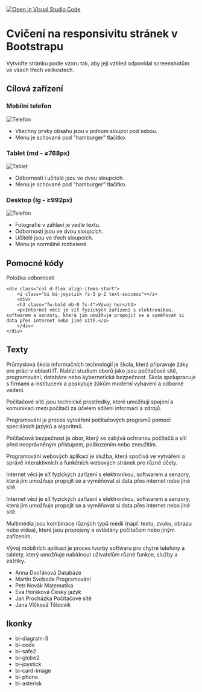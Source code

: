 [![Open in Visual Studio Code](https://classroom.github.com/assets/open-in-vscode-c66648af7eb3fe8bc4f294546bfd86ef473780cde1dea487d3c4ff354943c9ae.svg)](https://classroom.github.com/online_ide?assignment_repo_id=10602170&assignment_repo_type=AssignmentRepo)
# Cvičení na responsivitu stránek v Bootstrapu

Vytvořte stránku podle vzoru tak, aby její vzhled odpovídal screenshotům ve všech třech velikostech.

## Cílová zařízení

### Mobilní telefon

![Telefon](./screenshots/01phone.jpeg)

* Všechny prvky obsahu jsou v jednom sloupci pod sebou.
* Menu je schované pod "hamburger" tlačítko.

### Tablet (md - ≥768px)

![Tablet](./screenshots/02tablet.jpeg)

* Odbornosti i učitelé jsou ve dvou sloupcích.
* Menu je schované pod "hamburger" tlačítko.

### Desktop (lg - ≥992px)

![Telefon](./screenshots/03desktop.jpeg)

* Fotografie v záhlaví je vedle textu.
* Odbornosti jsou ve dvou sloupcích.
* Učitelé jsou ve třech sloupcích.
* Menu je normálně rozbalené.

## Pomocné kódy

Položka odbornosti

    <div class="col d-flex align-items-start">
        <i class="bi bi-joystick fs-3 p-2 text-success"></i>
        <div>
        <h3 class="fw-bold mb-0 fs-4">Vývoj her</h3>
        <p>Internet věcí je síť fyzických zařízení s elektronikou, softwarem a senzory, která jim umožňuje propojit se a vyměňovat si data přes internet nebo jiné sítě.</p>
        </div>
    </div>

## Texty

Průmyslová škola informačních technologií je škola, která připravuje žáky pro práci v oblasti IT. Nabízí studium oborů jako jsou počítačové sítě, programování, databáze nebo kybernetická bezpečnost. Škola spolupracuje s firmami a institucemi a poskytuje žákům moderní vybavení a odborné vedení.

Počítačové sítě jsou technické prostředky, které umožňují spojení a komunikaci mezi počítači za účelem sdílení informací a zdrojů.

Programování je proces vytváření počítačových programů pomocí speciálních jazyků a algoritmů.

Počítačová bezpečnost je obor, který se zabývá ochranou počítačů a sítí před neoprávněným přístupem, poškozením nebo zneužitím.

Programování webových aplikací je služba, která spočívá ve vytváření a správě interaktivních a funkčních webových stránek pro různé účely.

Internet věcí je síť fyzických zařízení s elektronikou, softwarem a senzory, která jim umožňuje propojit se a vyměňovat si data přes internet nebo jiné sítě.

Internet věcí je síť fyzických zařízení s elektronikou, softwarem a senzory, která jim umožňuje propojit se a vyměňovat si data přes internet nebo jiné sítě.

Multimédia jsou kombinace různých typů médií (např. textu, zvuku, obrazu nebo videa), které jsou propojeny a ovládány počítačem nebo jiným zařízením.

Vývoj mobilních aplikací je proces tvorby softwaru pro chytré telefony a tablety, který umožňuje nabídnout uživatelům různé funkce, služby a zážitky.

* Anna Dvořáková Databáze
* Martin Svoboda Programování
* Petr Novák Matematika
* Eva Horáková Český jazyk
* Jan Procházka Počítačové sítě
* Jana Vlčková Tělocvik

## Ikonky

* bi-diagram-3
* bi-code
* bi-safe2
* bi-globe2
* bi-joystick
* bi-card-image
* bi-phone
* bi-asterisk
